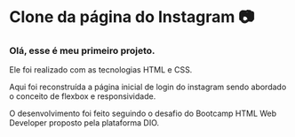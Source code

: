 # Clone da página do Instagram :camera:

### Olá, esse é meu primeiro projeto.

Ele foi realizado com as tecnologias HTML e CSS.

Aqui foi reconstruída a página inicial de login do instagram sendo abordado o conceito de flexbox e responsividade.

O desenvolvimento foi feito seguindo o desafio do Bootcamp HTML Web Developer proposto pela plataforma DIO.